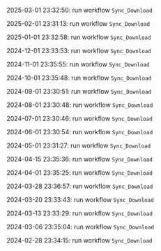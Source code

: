 2025-03-01 23:32:50: run workflow `Sync_Download` 

2025-02-01 23:31:13: run workflow `Sync_Download` 

2025-01-01 23:32:58: run workflow `Sync_Download` 

2024-12-01 23:33:53: run workflow `Sync_Download` 

2024-11-01 23:35:55: run workflow `Sync_Download` 

2024-10-01 23:35:48: run workflow `Sync_Download` 

2024-09-01 23:30:51: run workflow `Sync_Download` 

2024-08-01 23:30:48: run workflow `Sync_Download` 

2024-07-01 23:30:46: run workflow `Sync_Download` 

2024-06-01 23:30:54: run workflow `Sync_Download` 

2024-05-01 23:31:27: run workflow `Sync_Download` 

2024-04-15 23:35:36: run workflow `Sync_Download` 

2024-04-01 23:35:25: run workflow `Sync_Download` 

2024-03-28 23:36:57: run workflow `Sync_Download` 

2024-03-20 23:33:43: run workflow `Sync_Download` 

2024-03-13 23:33:29: run workflow `Sync_Download` 

2024-03-06 23:35:04: run workflow `Sync_Download` 

2024-02-28 23:34:15: run workflow `Sync_Download` 


